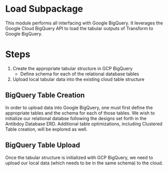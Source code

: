 # Load Subpackage

This module performs all interfacing with Google BigQuery. It leverages the Google Cloud BigQuery API to load the tabular outputs of Transform to Google BigQuery.

# Steps
1. Create the appropriate tabular structure in GCP BigQuery
   - Define schema for each of the relational database tables
2. Upload local tabular data into the existing cloud table structure

## BigQuery Table Creation

In order to upload data into Google BigQuery, one must first define the appropriate tables and the schema for each of those tables. We wish to initialize our relational databse following the designs set forth in the Antibdoy Database ERD. Additional table optimizations, including Clustered Table creation, will be explored as well.

## BigQuery Table Upload

Once the tabular structure is initialized with GCP BigQuery, we need to upload our local data (which needs to be in the same schema) to the cloud.